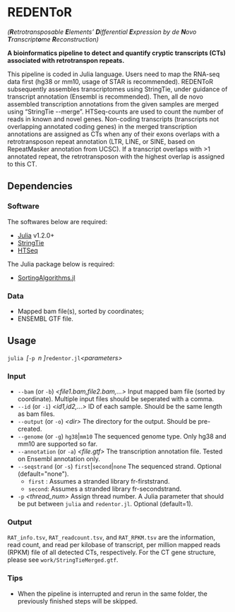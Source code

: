 # REDENToR 
_(**R**etrotransposable **E**lements’ **D**ifferential **E**xpression by de **N**ovo **T**ranscript**o**me **R**econstruction)_

**A bioinformatics pipeline to detect and quantify cryptic transcripts (CTs) associated with retrotranspon repeats.**

This pipeline is coded in Julia language. Users need to map the RNA-seq data first (hg38 or mm10, usage of STAR is recommended). REDENToR subsequently assembles transcriptomes using StringTie, under guidance of transcript annotation (Ensembl is recommended). Then, all de novo assembled transcription annotations from the given samples are merged using “StringTie --merge”. HTSeq-counts are used to count the number of reads in known and novel genes. Non-coding transcripts (transcripts not overlapping annotated coding genes) in the merged transcription annotations are assigned as CTs when any of their exons overlaps with a retrotransposon repeat annotation (LTR, LINE, or SINE, based on RepeatMasker annotation from UCSC). If a transcript overlaps with >1 annotated repeat, the retrotransposon with the highest overlap is assigned to this CT.

## Dependencies
### Software
The softwares below are required:
- [Julia](https://julialang.org/) v1.2.0+
- [StringTie](https://ccb.jhu.edu/software/stringtie/)
- [HTSeq](https://htseq.readthedocs.io/en/release_0.11.1/)

The Julia package below is required:
- [SortingAlgorithms.jl](https://github.com/JuliaCollections/SortingAlgorithms.jl)

### Data
- Mapped bam file(s), sorted by coordinates;
- ENSEMBL GTF file.

## Usage
`julia `_\[_`-p `_n \]_` redentor.jl `_\<parameters\>_

### Input
- `--bam` (or `-b`) _\<file1.bam,file2.bam,...\>_ Input mapped bam file (sorted by coordinate). Multiple input files should be seperated with a comma.
- `--id`  (or `-i`) _\<id1,id2,...\>_ ID of each sample. Should be the same length as bam files.
- `--output` (or `-o`) _\<dir\>_ The directory for the output. Should be pre-created.
- `--genome` (or `-g`) `hg38`|`mm10` The sequenced genome type. Only hg38 and mm10 are supported so far.
- `--annotation` (or `-a`) _\<file.gtf\>_ The transcription annotation file. Tested on Ensembl annotation only.
- `--seqstrand` (or `-s`) `first`|`second`|`none`  The sequenced strand. Optional (default="none").
  - `first` : Assumes a stranded library fr-firststrand.
  - `second`: Assumes a stranded library fr-secondstrand.
- `-p` _\<thread_num\>_ Assign thread number. A Julia parameter that should be put between `julia` and `redentor.jl`. Optional (default=1).

### Output
`RAT_info.tsv`, `RAT_readcount.tsv`, and `RAT_RPKM.tsv` are the information, read count, and read per kilobase of transcript, per million mapped reads (RPKM) file of all detected CTs, respectively. For the CT gene structure, please see `work/StringTieMerged.gtf`.

### Tips
- When the pipeline is interrupted and rerun in the same folder, the previously finished steps will be skipped.
